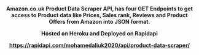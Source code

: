 <h4 align="center" 
    
Amazon.co.uk Product Data Scraper API, has four GET Endpoints
to get access to Product data like Prices, Sales rank, Reviews and Product Offers from Amazon into JSON format. 

Hosted on Heroku and Deployed on Rapidapi

https://rapidapi.com/mohamedaliuk2020/api/product-data-scraper/ 
    
<h4>
